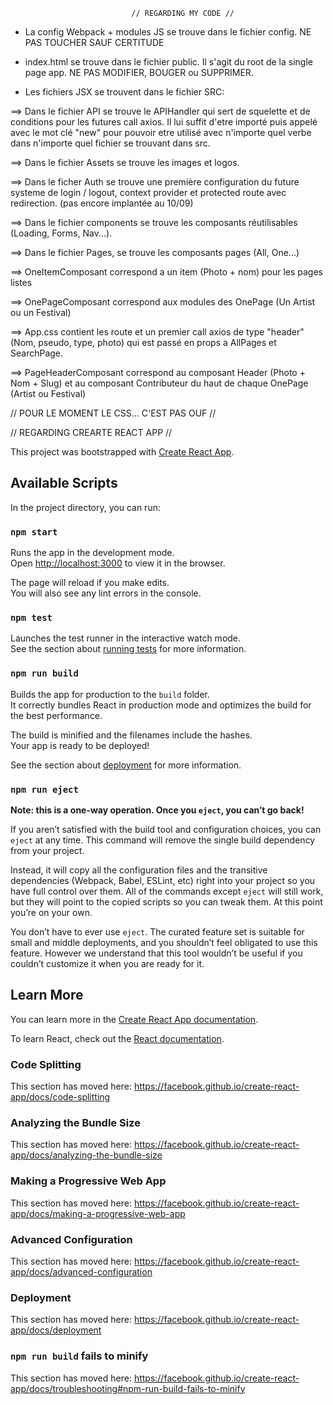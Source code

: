                                // REGARDING MY CODE //

- La config Webpack + modules JS se trouve dans le fichier config. NE PAS TOUCHER SAUF CERTITUDE

- index.html se trouve dans le fichier public. Il s'agit du root de la single page app. NE PAS MODIFIER, BOUGER ou SUPPRIMER.

- Les fichiers JSX se trouvent dans le fichier SRC:

==> Dans le fichier API se trouve le APIHandler qui sert de squelette et de conditions pour les futures call axios. Il lui suffit d'etre importé puis appelé avec le mot clé "new" pour pouvoir etre utilisé avec n'importe quel verbe dans n'importe quel fichier se trouvant dans src.

==> Dans le fichier Assets se trouve les images et logos.

==> Dans le ficher Auth se trouve une première configuration du future systeme de login / logout, context provider et protected route avec redirection. (pas encore implantée au 10/09)

==> Dans le fichier components se trouve les composants réutilisables (Loading, Forms, Nav...).

==> Dans le fichier Pages, se trouve les composants pages (All, One...)

==> OneItemComposant correspond a un item (Photo + nom) pour les pages listes

==> OnePageComposant correspond aux modules des OnePage (Un Artist ou un Festival)

==> App.css contient les route et un premier call axios de type "header" (Nom, pseudo, type, photo) qui est passé en props a AllPages et SearchPage.

==> PageHeaderComposant correspond au composant Header (Photo + Nom + Slug) et au composant Contributeur du haut de chaque OnePage (Artist ou Festival)

// POUR LE MOMENT LE CSS... C'EST PAS OUF //

// REGARDING CREARTE REACT APP //

This project was bootstrapped with [Create React App](https://github.com/facebook/create-react-app).

## Available Scripts

In the project directory, you can run:

### `npm start`

Runs the app in the development mode.<br>
Open [http://localhost:3000](http://localhost:3000) to view it in the browser.

The page will reload if you make edits.<br>
You will also see any lint errors in the console.

### `npm test`

Launches the test runner in the interactive watch mode.<br>
See the section about [running tests](https://facebook.github.io/create-react-app/docs/running-tests) for more information.

### `npm run build`

Builds the app for production to the `build` folder.<br>
It correctly bundles React in production mode and optimizes the build for the best performance.

The build is minified and the filenames include the hashes.<br>
Your app is ready to be deployed!

See the section about [deployment](https://facebook.github.io/create-react-app/docs/deployment) for more information.

### `npm run eject`

**Note: this is a one-way operation. Once you `eject`, you can’t go back!**

If you aren’t satisfied with the build tool and configuration choices, you can `eject` at any time. This command will remove the single build dependency from your project.

Instead, it will copy all the configuration files and the transitive dependencies (Webpack, Babel, ESLint, etc) right into your project so you have full control over them. All of the commands except `eject` will still work, but they will point to the copied scripts so you can tweak them. At this point you’re on your own.

You don’t have to ever use `eject`. The curated feature set is suitable for small and middle deployments, and you shouldn’t feel obligated to use this feature. However we understand that this tool wouldn’t be useful if you couldn’t customize it when you are ready for it.

## Learn More

You can learn more in the [Create React App documentation](https://facebook.github.io/create-react-app/docs/getting-started).

To learn React, check out the [React documentation](https://reactjs.org/).

### Code Splitting

This section has moved here: https://facebook.github.io/create-react-app/docs/code-splitting

### Analyzing the Bundle Size

This section has moved here: https://facebook.github.io/create-react-app/docs/analyzing-the-bundle-size

### Making a Progressive Web App

This section has moved here: https://facebook.github.io/create-react-app/docs/making-a-progressive-web-app

### Advanced Configuration

This section has moved here: https://facebook.github.io/create-react-app/docs/advanced-configuration

### Deployment

This section has moved here: https://facebook.github.io/create-react-app/docs/deployment

### `npm run build` fails to minify

This section has moved here: https://facebook.github.io/create-react-app/docs/troubleshooting#npm-run-build-fails-to-minify
